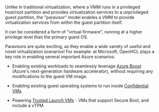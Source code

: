 Unlike in traditional virtualization, where a VMM runs in a privileged host/root
partition and provides virtualization services to a unprivileged guest
partition, the "paravisor" model enables a VMM to provide virtualization
services from _within_ the guest partition itself.

It can be considered a form of "virtual firmware", running at a higher privilege
level than the primary guest OS.

Paravisors are quite exciting, as they enable a wide variety of useful and novel
virtualization scenarios! For example: at Microsoft, OpenHCL plays a key role in
enabling several important Azure scenarios:

- Enabling existing workloads to seamlessly leverage [Azure Boost] (Azure's
  next-generation hardware accelerator), without requiring any modifications to
  the guest VM image.

- Enabling existing guest operating systems to run inside [Confidential VMs].

- Powering [Trusted Launch VMs] - VMs that support Secure Boot, and include a
  vTPM.

[Confidential VMs]:
    https://azure.microsoft.com/en-us/solutions/confidential-compute
[Trusted Launch VMs]:
    https://learn.microsoft.com/en-us/azure/virtual-machines/trusted-launch
[Azure Boost]: https://learn.microsoft.com/en-us/azure/azure-boost/overview

